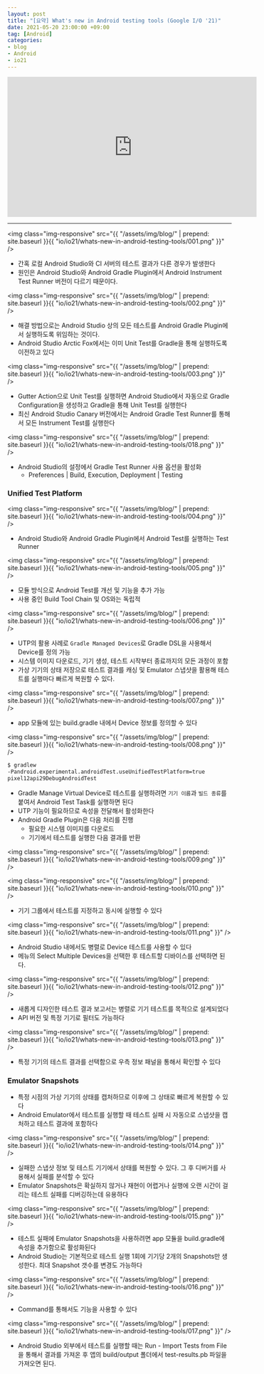 ```yaml
---
layout: post
title: "[요약] What's new in Android testing tools (Google I/O '21)"
date: 2021-05-20 23:00:00 +09:00
tag: [Android]
categories:
- blog
- Android
- io21
---
```


<div class="youtube">
  <iframe width="560" height="315" src="https://www.youtube.com/embed/juEkViDyzF8" frameborder="0" allow="accelerometer; autoplay; encrypted-media; gyroscope; picture-in-picture" allowfullscreen></iframe>
</div>

<!--more-->

- - -

<img class="img-responsive" src="{{ "/assets/img/blog/" | prepend: site.baseurl }}{{ "io/io21/whats-new-in-android-testing-tools/001.png" }}" /> 

- 간혹 로컬 Android Studio와 CI 서버의 테스트 결과가 다른 경우가 발생한다
- 원인은 Android Studio와 Android Gradle Plugin에서 Android Instrument Test Runner 버전이 다르기 때문이다.

<img class="img-responsive" src="{{ "/assets/img/blog/" | prepend: site.baseurl }}{{ "io/io21/whats-new-in-android-testing-tools/002.png" }}" /> 

- 해결 방법으로는 Android Studio 상의 모든 테스트를 Android Gradle Plugin에서 실행하도록 위임하는 것이다.
- Android Studio Arctic Fox에서는 이미 Unit Test를 Gradle을 통해 실행하도록 이전하고 있다

<img class="img-responsive" src="{{ "/assets/img/blog/" | prepend: site.baseurl }}{{ "io/io21/whats-new-in-android-testing-tools/003.png" }}" /> 

- Gutter Action으로 Unit Test를 실행하면 Android Studio에서 자동으로 Gradle Configuration을 생성하고 Gradle을 통해 Unit Test를 실행한다
- 최신 Android Studio Canary 버전에서는 Android Gradle Test Runner를 통해서 모든 Instrument Test를 실행한다

<img class="img-responsive" src="{{ "/assets/img/blog/" | prepend: site.baseurl }}{{ "io/io21/whats-new-in-android-testing-tools/018.png" }}" /> 

- Android Studio의 설정에서 Gradle Test Runner 사용 옵션을 활성화
  - Preferences \| Build, Execution, Deployment \| Testing

### Unified Test Platform

<img class="img-responsive" src="{{ "/assets/img/blog/" | prepend: site.baseurl }}{{ "io/io21/whats-new-in-android-testing-tools/004.png" }}" /> 

- Android Studio와 Android Gradle Plugin에서 Android Test를 실행하는 Test Runner

<img class="img-responsive" src="{{ "/assets/img/blog/" | prepend: site.baseurl }}{{ "io/io21/whats-new-in-android-testing-tools/005.png" }}" /> 

- 모듈 방식으로 Android Test를 개선 및 기능을 추가 가능
- 사용 중인 Build Tool Chain 및 OS와는 독립적

<img class="img-responsive" src="{{ "/assets/img/blog/" | prepend: site.baseurl }}{{ "io/io21/whats-new-in-android-testing-tools/006.png" }}" /> 

- UTP의 활용 사례로 `Gradle Managed Devices`로 Gradle DSL을 사용해서 Device를 정의 가능
- 시스템 이미지 다운로드, 기기 생성, 테스트 시작부터 종료까지의 모든 과정이 포함
- 가상 기기의 상태 저장으로 테스트 결과를 캐싱 및 Emulator 스냅샷을 활용해 테스트를 실행마다 빠르게 복원할 수 있다.

<img class="img-responsive" src="{{ "/assets/img/blog/" | prepend: site.baseurl }}{{ "io/io21/whats-new-in-android-testing-tools/007.png" }}" /> 

- app 모듈에 있는 build.gradle 내에서 Device 정보를 정의할 수 있다

<img class="img-responsive" src="{{ "/assets/img/blog/" | prepend: site.baseurl }}{{ "io/io21/whats-new-in-android-testing-tools/008.png" }}" /> 

```bash
$ gradlew
-Pandroid.experimental.androidTest.useUnifiedTestPlatform=true
pixel12api29DebugAndroidTest
```

- Gradle Manage Virtual Device로 테스트를 실행하려면 `기기 이름`과 `빌드 종류`를 붙여서 Android Test Task를 실행하면 된다
- UTP 기능이 필요하므로 속성을 전달해서 활성화한다
- Android Gradle Plugin은 다음 처리를 진행
  - 필요한 시스템 이미지를 다운로드
  - 기기에서 테스트를 실행한 다음 결과를 반환

<img class="img-responsive" src="{{ "/assets/img/blog/" | prepend: site.baseurl }}{{ "io/io21/whats-new-in-android-testing-tools/009.png" }}" /> 

<img class="img-responsive" src="{{ "/assets/img/blog/" | prepend: site.baseurl }}{{ "io/io21/whats-new-in-android-testing-tools/010.png" }}" /> 

- 기기 그룹에서 테스트를 지정하고 동시에 실행할 수 있다

<img class="img-responsive" src="{{ "/assets/img/blog/" | prepend: site.baseurl }}{{ "io/io21/whats-new-in-android-testing-tools/011.png" }}" /> 

- Android Studio 내에서도 병렬로 Device 테스트를 사용할 수 있다
- 메뉴의 Select Multiple Devices을 선택한 후 테스트할 디바이스를 선택하면 된다.

<img class="img-responsive" src="{{ "/assets/img/blog/" | prepend: site.baseurl }}{{ "io/io21/whats-new-in-android-testing-tools/012.png" }}" /> 

- 새롭게 디자인한 테스트 결과 보고서는 병렬로 기기 테스트를 목적으로 설계되었다
- API 버전 및 특정 기기로 필터도 가능하다

<img class="img-responsive" src="{{ "/assets/img/blog/" | prepend: site.baseurl }}{{ "io/io21/whats-new-in-android-testing-tools/013.png" }}" /> 

- 특정 기기의 테스트 결과를 선택함으로 우측 정보 패널을 통해서 확인할 수 있다

### Emulator Snapshots

- 특정 시점의 가상 기기의 상태를 캡처하므로 이후에 그 상태로 빠르게 복원할 수 있다
- Android Emulator에서 테스트를 실행할 때 테스트 실패 시 자동으로 스냅샷을 캡처하고 테스트 결과에 포함하다

<img class="img-responsive" src="{{ "/assets/img/blog/" | prepend: site.baseurl }}{{ "io/io21/whats-new-in-android-testing-tools/014.png" }}" /> 

- 실패한 스냅샷 정보 및 테스트 기기에서 상태를 복원할 수 있다. 그 후 디버거를 사용해서 실패를 분석할 수 있다
- Emulator Snapshots은 확실하지 않거나 재현이 어렵거나 실행에 오랜 시간이 걸리는 테스트 실패를 디버깅하는데 유용하다

<img class="img-responsive" src="{{ "/assets/img/blog/" | prepend: site.baseurl }}{{ "io/io21/whats-new-in-android-testing-tools/015.png" }}" /> 

- 테스트 실패에 Emulator Snapshots을 사용하려면 app 모듈을 build.gradle에 속성을 추가함으로 활성화된다
- Android Studio는 기본적으로 테스트 실행 1회에 기기당 2개의 Snapshots만 생성한다. 최대 Snapshot 갯수를 변경도 가능하다

<img class="img-responsive" src="{{ "/assets/img/blog/" | prepend: site.baseurl }}{{ "io/io21/whats-new-in-android-testing-tools/016.png" }}" /> 

- Command를 통해서도 기능을 사용할 수 있다

<img class="img-responsive" src="{{ "/assets/img/blog/" | prepend: site.baseurl }}{{ "io/io21/whats-new-in-android-testing-tools/017.png" }}" /> 

- Android Studio 외부에서 테스트를 실행할 때는 Run - Import Tests from File을 통해서 결과를 가져온 후 앱의 build/output 폴더에서 test-results.pb 파일을 가져오면 된다.